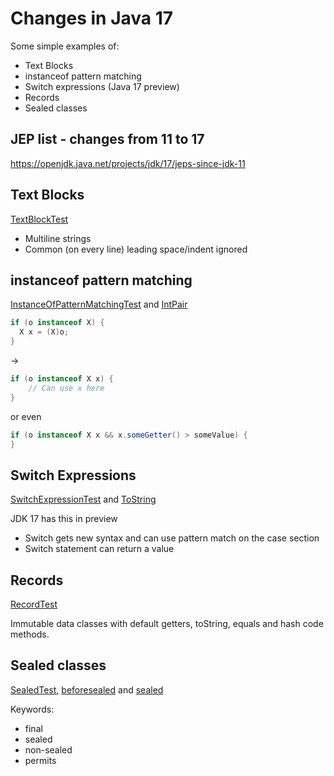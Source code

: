 # Changes in Java 17

Some simple examples of:

* Text Blocks
* instanceof pattern matching
* Switch expressions (Java 17 preview)
* Records
* Sealed classes

## JEP list - changes from 11 to 17

https://openjdk.java.net/projects/jdk/17/jeps-since-jdk-11

## Text Blocks

[TextBlockTest](src/test/java/com/itera/java17/TextBlockTest.java)

* Multiline strings
* Common (on every line) leading space/indent ignored

## instanceof pattern matching

[InstanceOfPatternMatchingTest](src/test/java/com/itera/java17/InstanceOfPatternMatchingTest.java) and
[IntPair](src/main/java/com/itera/java17/IntPair.java)

```java
if (o instanceof X) {
  X x = (X)o;
}
```

->

```java
if (o instanceof X x) {
    // Can use x here
}
```

or even

```java
if (o instanceof X x && x.someGetter() > someValue) {
}
```

## Switch Expressions

[SwitchExpressionTest](src/test/java/com/itera/java17/SwitchExpressionTest.java) and
[ToString](src/main/java/com/itera/java17/ToString.java)

JDK 17 has this in preview

* Switch gets new syntax and can use pattern match on the case section
* Switch statement can return a value

## Records

[RecordTest](src/test/java/com/itera/java17/RecordTest.java)

Immutable data classes with default getters, toString, equals and hash code methods.

## Sealed classes

[SealedTest](src/test/java/com/itera/java17/SealedTest.java),
[beforesealed](src/main/java/com/itera/java17/beforesealed) and
[sealed](src/main/java/com/itera/java17/sealed)

Keywords:

* final
* sealed
* non-sealed
* permits

